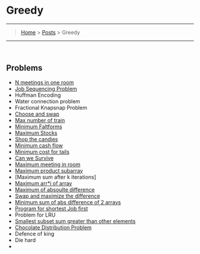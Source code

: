 # Greedy
---
> [Home](../index.md) > [Posts](../posts.md) > Greedy
---

<br>

## Problems

* [N meetings in one room](n_meeting_room.cpp)
* [Job Sequencing Problem](job_seq_prob.cpp)
* Huffman Encoding
* Water connection problem
* Fractional Knapsnap Problem
* [Choose and swap](choose_and_swap.cpp)
* [Max number of train](https://www.geeksforgeeks.org/maximum-trains-stoppage-can-provided/)
* [Minimum Faltforms](minimum_platforms.cpp)
* [Maximum Stocks](https://www.geeksforgeeks.org/buy-maximum-stocks-stocks-can-bought-th-day/)
* [Shop the candies](shop_the_candies.cpp)
* [Minimum cash flow](https://www.geeksforgeeks.org/minimize-cash-flow-among-given-set-friends-borrowed-money/)
* [Minimum cost for tails](min_cost_for_squares.cpp)
* [Can we Survive](https://www.geeksforgeeks.org/survival/)
* [Maximum meeting in room](https://www.geeksforgeeks.org/find-maximum-meetings-in-one-room/)
* [Maximum product subarray](https://www.geeksforgeeks.org/maximum-product-subset-array/)
* [Maximum sum after k iterations]
* [Maximum arr*i of array](maximum_arr*i_array.cpp)
* [Maximum of absoulte difference](https://www.geeksforgeeks.org/maximum-sum-absolute-difference-array/)
* [Swap and maximize the difference](swap_and_maxi.cpp)
* [Minimum sum of abs difference of 2 arrays](https://www.geeksforgeeks.org/minimum-sum-absolute-difference-pairs-two-arrays/#:~:text=It%20consists%20of%20two%20steps,result%20to%20the%20sum%20S.)
* [Program for shortest Job first](https://www.geeksforgeeks.org/program-for-shortest-job-first-or-sjf-cpu-scheduling-set-1-non-preemptive/)
* Problem for LRU
* [Smallest subset  sum greater than other elements](https://www.geeksforgeeks.org/smallest-subset-sum-greater-elements/)
* [Chocolate Distribution Problem](chocolate_distribution_problem.cpp)
* Defence of king
* Die hard
* 





